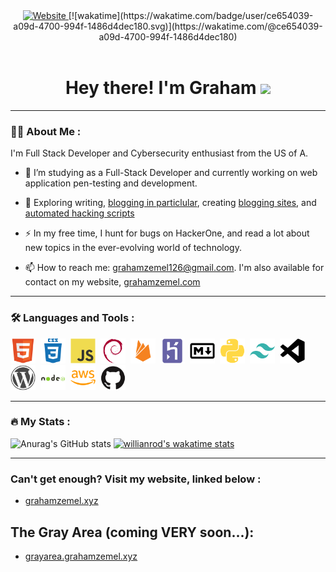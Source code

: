 <div id="badges" align="center">
    <a href="https://grahamzemel.com">
    <img alt="Website"  src="https://img.shields.io/website?down_color=lightgrey&down_message=offline&up_color=green&up_message=online&url=https%3A%2F%2Fgrahamzemel.com">
</a>
[![wakatime](https://wakatime.com/badge/user/ce654039-a09d-4700-994f-1486d4dec180.svg)](https://wakatime.com/@ce654039-a09d-4700-994f-1486d4dec180)



</div>
<div align="center">
<img src="https://komarev.com/ghpvc/?username=grahamzemel&style=flat-square&color=gray" alt=""/>
</div>



<div align="center">
<h1>
  Hey there! I'm Graham
  <img src="https://media.giphy.com/media/hvRJCLFzcasrR4ia7z/giphy.gif" width="30px"/>
</h1>
</div>

---
### :man_technologist: About Me :
I'm Full Stack Developer and Cybersecurity enthusiast from the US of A.

- :telescope: I’m studying as a Full-Stack Developer and currently working on web application pen-testing and development. 

- :seedling: Exploring writing, [blogging in particlular](https://grahamzemel.medium.com/), creating [blogging sites](https://grayarea.grahamzemel.com/), and [automated hacking scripts](https://github.com/grahamzemel/WebHeckScanner)

- :zap: In my free time, I hunt for bugs on HackerOne, and read a lot about new topics in the ever-evolving world of technology.

- :mailbox: How to reach me: grahamzemel126@gmail.com. I'm also available for contact on my website, [grahamzemel.com](https://grahamzemel.com/)

---

### :hammer_and_wrench: Languages and Tools :
<div>  
  <img src="https://github.com/devicons/devicon/blob/master/icons/html5/html5-original.svg" title="HTML5" alt="HTML" width="40" height="40"/>&nbsp;
  <img src="https://github.com/devicons/devicon/blob/master/icons/css3/css3-plain-wordmark.svg"  title="CSS3" alt="CSS" width="40" height="40"/>&nbsp;
  <img src="https://github.com/devicons/devicon/blob/master/icons/javascript/javascript-original.svg" title="JavaScript" alt="JavaScript" width="40" height="40"/>&nbsp;
  <img src="https://github.com/devicons/devicon/blob/master/icons/debian/debian-plain.svg" title="Debian" alt="Debian" width="40" height="40"/>&nbsp;
  <img src="https://github.com/devicons/devicon/blob/master/icons/firebase/firebase-plain.svg" title="Firebase" alt="Firebase" width="40" height="40"/>&nbsp;
  <img src="https://github.com/devicons/devicon/blob/master/icons/heroku/heroku-plain.svg" title="Heroku" alt="Heroku" width="40" height="40"/>&nbsp;
  <img src="https://github.com/devicons/devicon/blob/master/icons/markdown/markdown-original.svg" title="Markdown" alt="Markdown" width="40" height="40"/>&nbsp;
  <img src="https://github.com/devicons/devicon/blob/master/icons/python/python-plain.svg" title="Python" alt="Python" width="40" height="40"/>&nbsp;
  <img src="https://github.com/devicons/devicon/blob/master/icons/tailwindcss/tailwindcss-plain.svg" title="TailwindCSS" alt="TailwindCSS" width="40" height="40"/>&nbsp;
  <img src="https://github.com/devicons/devicon/blob/master/icons/vscode/vscode-plain.svg" title="VSCode" alt="VSCode" width="40" height="40"/>&nbsp;
  <img src="https://github.com/devicons/devicon/blob/master/icons/wordpress/wordpress-plain.svg" title="VSCode" alt="VSCode" width="40" height="40"/>&nbsp;
  <img src="https://github.com/devicons/devicon/blob/master/icons/nodejs/nodejs-original-wordmark.svg" title="NodeJS" alt="NodeJS" width="40" height="40"/>&nbsp;
  <img src="https://github.com/devicons/devicon/blob/master/icons/amazonwebservices/amazonwebservices-plain-wordmark.svg" title="AWS" alt="AWS" width="40" height="40"/>&nbsp;
  <img src="https://github.com/devicons/devicon/blob/master/icons/github/github-original.svg" title="Github" **alt="Github" width="40" height="40"/>
</div>

---
### :fire: My Stats :

![Anurag's GitHub stats](https://github-readme-stats.vercel.app/api?username=grahamzemel&show_icons=true&theme=radical)
[![willianrod's wakatime stats](https://github-readme-stats.vercel.app/api/wakatime?username=grahamzemel)](https://github.com/anuraghazra/github-readme-stats)


---
### Can't get enough? Visit my website, linked below :

 - [grahamzemel.xyz](https://grahamzemel.com/)  

## The Gray Area (coming VERY soon...):

 - [grayarea.grahamzemel.xyz](https://grayarea.grahamzemel.com/)
